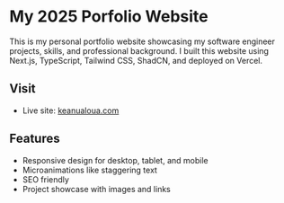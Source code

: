 # My 2025 Porfolio Website

This is my personal portfolio website showcasing my software engineer projects, skills, and professional background. I built this website using Next.js, TypeScript, Tailwind CSS, ShadCN, and deployed on Vercel.

## Visit

- Live site: [keanualoua.com](https://keanualoua.com/)

## Features
- Responsive design for desktop, tablet, and mobile
- Microanimations like staggering text
- SEO friendly
- Project showcase with images and links